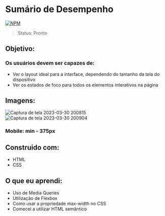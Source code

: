 # Sumário de Desempenho
[![NPM](https://img.shields.io/npm/l/react)](https://github.com/HailanRoberto/Sumario_Desempenho/blob/main/LICENCE) 

> Status: Pronto

## Objetivo:
<p align="center"> 
<h3>Os usuários devem ser capazes de: </h3>

+ Ver o layout ideal para a interface, dependendo do tamanho da tela do dispositivo
+ Ver os estados de foco para todos os elementos interativos na página
</p>

## Imagens:
![Captura de tela 2023-03-30 200815](https://user-images.githubusercontent.com/126613702/228985481-f4103d21-04fd-4e37-80bb-6ab3524d6c92.jpg) <br>
![Captura de tela 2023-03-30 200904](https://user-images.githubusercontent.com/126613702/228985818-f5c3e286-e710-417e-8d09-f54f9b45add0.jpg)

<h3> Mobile: min - 375px </h3>


##  Construido com:
+ HTML 
+ CSS

## O que eu aprendi:
+ Uso de Media Queries
+ Utilização de Flexbox
+ Como usar a propriedade max-width no CSS
+ Comecei a utilizar HTML semântico 
